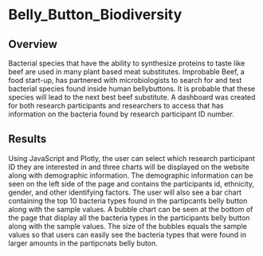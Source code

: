 # Belly_Button_Biodiversity

## Overview
  Bacterial species that have the ability to synthesize proteins to taste like beef are used in many plant based meat substitutes. Improbable Beef, a food start-up, has partnered with microbiologists to search for and test bacterial species found inside human bellybuttons. It is probable that these species will lead to the next best beef substitute. A dashboard was created for both research participants and researchers to access that has information on the bacteria found by research participant ID number.    

## Results
  Using JavaScript and Plotly, the user can select which research participant ID they are interested in and three charts will be displayed on the website along with demographic information. The demographic information can be seen on the left side of the page and contains the participants id, ethnicity, gender, and other identifying factors. 
  The user will also see a bar chart containing the top 10 bacteria types found in the partipcants belly button along with the sample values. A bubble chart can be seen at the bottom of the page that display all the bacteria types in the participants belly button along with the sample values. The size of the bubbles equals the sample values so that users can easily see the bacteria types that were found in larger amounts in the partipcnats belly buton.     
